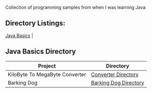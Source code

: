 Collection of programming samples from when I was learning Java

## Directory Listings:

[Java Basics](https://github.com/Wuydts/Java_Basics/tree/master/Java_Basics) |

## Java Basics Directory
| Project | Directory | 
| - | - |
| KiloByte To MegaByte Converter | [Converter Directory](https://github.com/Wuydts/Java_Basics/blob/master/Java_Basics/MegaByteConverter.java)|
| Barking Dog  | [Barking Dog Directory](https://github.com/Wuydts/Java_Basics/blob/master/Java_Basics/BarkingDog.Java)|

